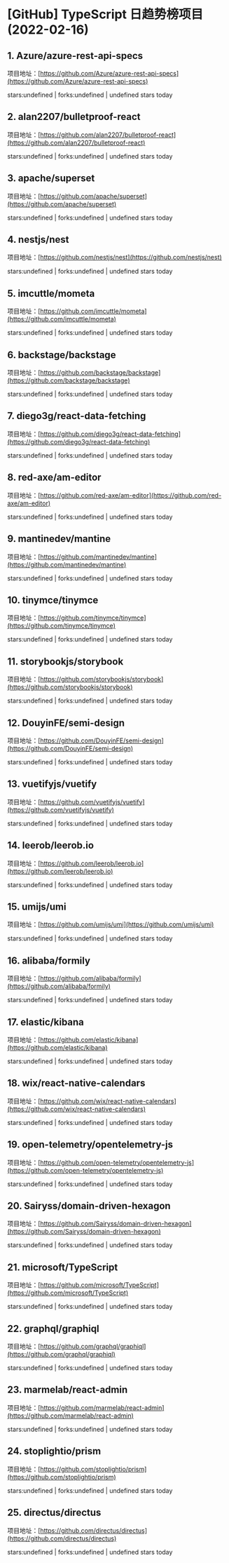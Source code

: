 # [GitHub] TypeScript 日趋势榜项目(2022-02-16)

## 1. Azure/azure-rest-api-specs 

项目地址：[https://github.com/Azure/azure-rest-api-specs](https://github.com/Azure/azure-rest-api-specs)

stars:undefined | forks:undefined | undefined stars today 



## 2. alan2207/bulletproof-react 

项目地址：[https://github.com/alan2207/bulletproof-react](https://github.com/alan2207/bulletproof-react)

stars:undefined | forks:undefined | undefined stars today 



## 3. apache/superset 

项目地址：[https://github.com/apache/superset](https://github.com/apache/superset)

stars:undefined | forks:undefined | undefined stars today 



## 4. nestjs/nest 

项目地址：[https://github.com/nestjs/nest](https://github.com/nestjs/nest)

stars:undefined | forks:undefined | undefined stars today 



## 5. imcuttle/mometa 

项目地址：[https://github.com/imcuttle/mometa](https://github.com/imcuttle/mometa)

stars:undefined | forks:undefined | undefined stars today 



## 6. backstage/backstage 

项目地址：[https://github.com/backstage/backstage](https://github.com/backstage/backstage)

stars:undefined | forks:undefined | undefined stars today 



## 7. diego3g/react-data-fetching 

项目地址：[https://github.com/diego3g/react-data-fetching](https://github.com/diego3g/react-data-fetching)

stars:undefined | forks:undefined | undefined stars today 



## 8. red-axe/am-editor 

项目地址：[https://github.com/red-axe/am-editor](https://github.com/red-axe/am-editor)

stars:undefined | forks:undefined | undefined stars today 



## 9. mantinedev/mantine 

项目地址：[https://github.com/mantinedev/mantine](https://github.com/mantinedev/mantine)

stars:undefined | forks:undefined | undefined stars today 



## 10. tinymce/tinymce 

项目地址：[https://github.com/tinymce/tinymce](https://github.com/tinymce/tinymce)

stars:undefined | forks:undefined | undefined stars today 



## 11. storybookjs/storybook 

项目地址：[https://github.com/storybookjs/storybook](https://github.com/storybookjs/storybook)

stars:undefined | forks:undefined | undefined stars today 



## 12. DouyinFE/semi-design 

项目地址：[https://github.com/DouyinFE/semi-design](https://github.com/DouyinFE/semi-design)

stars:undefined | forks:undefined | undefined stars today 



## 13. vuetifyjs/vuetify 

项目地址：[https://github.com/vuetifyjs/vuetify](https://github.com/vuetifyjs/vuetify)

stars:undefined | forks:undefined | undefined stars today 



## 14. leerob/leerob.io 

项目地址：[https://github.com/leerob/leerob.io](https://github.com/leerob/leerob.io)

stars:undefined | forks:undefined | undefined stars today 



## 15. umijs/umi 

项目地址：[https://github.com/umijs/umi](https://github.com/umijs/umi)

stars:undefined | forks:undefined | undefined stars today 



## 16. alibaba/formily 

项目地址：[https://github.com/alibaba/formily](https://github.com/alibaba/formily)

stars:undefined | forks:undefined | undefined stars today 



## 17. elastic/kibana 

项目地址：[https://github.com/elastic/kibana](https://github.com/elastic/kibana)

stars:undefined | forks:undefined | undefined stars today 



## 18. wix/react-native-calendars 

项目地址：[https://github.com/wix/react-native-calendars](https://github.com/wix/react-native-calendars)

stars:undefined | forks:undefined | undefined stars today 



## 19. open-telemetry/opentelemetry-js 

项目地址：[https://github.com/open-telemetry/opentelemetry-js](https://github.com/open-telemetry/opentelemetry-js)

stars:undefined | forks:undefined | undefined stars today 



## 20. Sairyss/domain-driven-hexagon 

项目地址：[https://github.com/Sairyss/domain-driven-hexagon](https://github.com/Sairyss/domain-driven-hexagon)

stars:undefined | forks:undefined | undefined stars today 



## 21. microsoft/TypeScript 

项目地址：[https://github.com/microsoft/TypeScript](https://github.com/microsoft/TypeScript)

stars:undefined | forks:undefined | undefined stars today 



## 22. graphql/graphiql 

项目地址：[https://github.com/graphql/graphiql](https://github.com/graphql/graphiql)

stars:undefined | forks:undefined | undefined stars today 



## 23. marmelab/react-admin 

项目地址：[https://github.com/marmelab/react-admin](https://github.com/marmelab/react-admin)

stars:undefined | forks:undefined | undefined stars today 



## 24. stoplightio/prism 

项目地址：[https://github.com/stoplightio/prism](https://github.com/stoplightio/prism)

stars:undefined | forks:undefined | undefined stars today 



## 25. directus/directus 

项目地址：[https://github.com/directus/directus](https://github.com/directus/directus)

stars:undefined | forks:undefined | undefined stars today 



